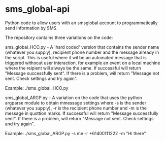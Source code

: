 ﻿# sms_global-api

Python code to allow users with an smsglobal account to programmatically send information by SMS. 

The repository contains three variations on the code: 

sms_global_HCO.py - A 'hard coded' version that contains the sender name (whatever you supply), recipient phone number and the message already in the script.  This is useful where it wil be an automated  message that is triggered withoout user interaction, for example an event on a local machine where the reipient will always be the same. If successful will return "Message successfully sent".  If there is a problem, will return "Message not sent. Check settings and try again".

Example: ./sms_global_HCO.py   

sms_global_ARGP.py - A variation on the code that uses the python argparse module to obtain mmessage settings where -s is the sender (whatever you supply), -r is the recipient phone number and -m is the message in quottion marks. If successful will return "Message successfully sent".  If there is a problem, will return "Message not sent. Check settings and try again".
    
Example: ./sms_global_ARGP.py -s me -r +61400111222 -m "Hi there"


